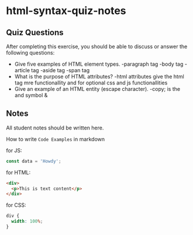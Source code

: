 # html-syntax-quiz-notes

## Quiz Questions

After completing this exercise, you should be able to discuss or answer the following questions:

- Give five examples of HTML element types.
  -paragraph tag
  -body tag
  -article tag
  -aside tag
  -span tag
- What is the purpose of HTML attributes?
  -html attributes give the html tag mre functionallity and for optional css and js functionallities
- Give an example of an HTML entity (escape character).
  -copy;
  is the and symbol &

## Notes

All student notes should be written here.

How to write `Code Examples` in markdown

for JS:

```javascript
const data = 'Howdy';
```

for HTML:

```html
<div>
  <p>This is text content</p>
</div>
```

for CSS:

```css
div {
  width: 100%;
}
```
